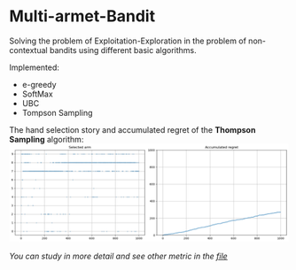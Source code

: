 # Multi-armet-Bandit
Solving the problem of Exploitation-Exploration in the problem of non-contextual bandits using different basic algorithms.

Implemented:  
- e-greedy  
- SoftMax  
- UBC  
- Tompson Sampling  

The hand selection story and accumulated regret of the **Thompson Sampling** algorithm:
![screenshot](./TS_Metric.png)

_You can study in more detail and see other metric in the [file](./algorithms.ipynb)_
